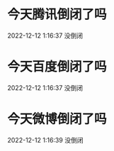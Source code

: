 # 今天腾讯倒闭了吗

2022-12-12 1:16:37 没倒闭

# 今天百度倒闭了吗

2022-12-12 1:16:37 没倒闭

# 今天微博倒闭了吗

2022-12-12 1:16:39 没倒闭

